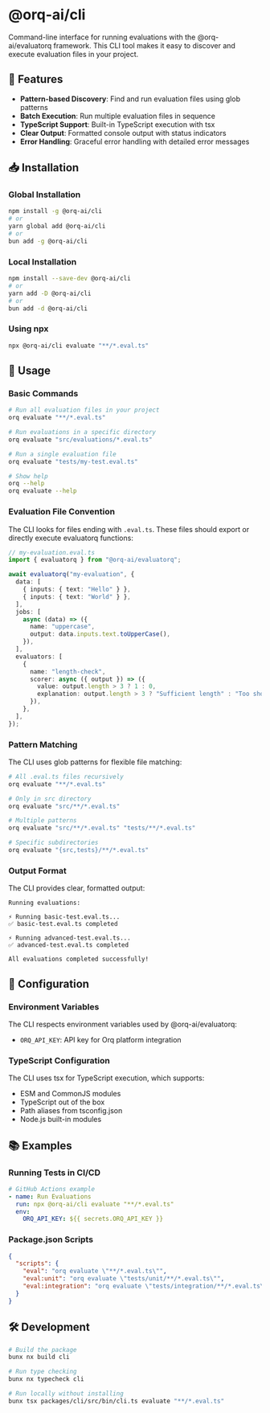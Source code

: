 # @orq-ai/cli

Command-line interface for running evaluations with the @orq-ai/evaluatorq framework. This CLI tool makes it easy to discover and execute evaluation files in your project.

## 🎯 Features

- **Pattern-based Discovery**: Find and run evaluation files using glob patterns
- **Batch Execution**: Run multiple evaluation files in sequence
- **TypeScript Support**: Built-in TypeScript execution with tsx
- **Clear Output**: Formatted console output with status indicators
- **Error Handling**: Graceful error handling with detailed error messages

## 📥 Installation

### Global Installation

```bash
npm install -g @orq-ai/cli
# or
yarn global add @orq-ai/cli
# or
bun add -g @orq-ai/cli
```

### Local Installation

```bash
npm install --save-dev @orq-ai/cli
# or
yarn add -D @orq-ai/cli
# or
bun add -d @orq-ai/cli
```

### Using npx

```bash
npx @orq-ai/cli evaluate "**/*.eval.ts"
```

## 🚀 Usage

### Basic Commands

```bash
# Run all evaluation files in your project
orq evaluate "**/*.eval.ts"

# Run evaluations in a specific directory
orq evaluate "src/evaluations/*.eval.ts"

# Run a single evaluation file
orq evaluate "tests/my-test.eval.ts"

# Show help
orq --help
orq evaluate --help
```

### Evaluation File Convention

The CLI looks for files ending with `.eval.ts`. These files should export or directly execute evaluatorq functions:

```typescript
// my-evaluation.eval.ts
import { evaluatorq } from "@orq-ai/evaluatorq";

await evaluatorq("my-evaluation", {
  data: [
    { inputs: { text: "Hello" } },
    { inputs: { text: "World" } },
  ],
  jobs: [
    async (data) => ({
      name: "uppercase",
      output: data.inputs.text.toUpperCase(),
    }),
  ],
  evaluators: [
    {
      name: "length-check",
      scorer: async ({ output }) => ({
        value: output.length > 3 ? 1 : 0,
        explanation: output.length > 3 ? "Sufficient length" : "Too short",
      }),
    },
  ],
});
```

### Pattern Matching

The CLI uses glob patterns for flexible file matching:

```bash
# All .eval.ts files recursively
orq evaluate "**/*.eval.ts"

# Only in src directory
orq evaluate "src/**/*.eval.ts"

# Multiple patterns
orq evaluate "src/**/*.eval.ts" "tests/**/*.eval.ts"

# Specific subdirectories
orq evaluate "{src,tests}/**/*.eval.ts"
```

### Output Format

The CLI provides clear, formatted output:

```
Running evaluations:

⚡ Running basic-test.eval.ts...
✅ basic-test.eval.ts completed

⚡ Running advanced-test.eval.ts...
✅ advanced-test.eval.ts completed

All evaluations completed successfully!
```

## 🔧 Configuration

### Environment Variables

The CLI respects environment variables used by @orq-ai/evaluatorq:

- `ORQ_API_KEY`: API key for Orq platform integration

### TypeScript Configuration

The CLI uses tsx for TypeScript execution, which supports:
- ESM and CommonJS modules
- TypeScript out of the box
- Path aliases from tsconfig.json
- Node.js built-in modules

## 📚 Examples

### Running Tests in CI/CD

```yaml
# GitHub Actions example
- name: Run Evaluations
  run: npx @orq-ai/cli evaluate "**/*.eval.ts"
  env:
    ORQ_API_KEY: ${{ secrets.ORQ_API_KEY }}
```

### Package.json Scripts

```json
{
  "scripts": {
    "eval": "orq evaluate \"**/*.eval.ts\"",
    "eval:unit": "orq evaluate \"tests/unit/**/*.eval.ts\"",
    "eval:integration": "orq evaluate \"tests/integration/**/*.eval.ts\""
  }
}
```

## 🛠️ Development

```bash
# Build the package
bunx nx build cli

# Run type checking
bunx nx typecheck cli

# Run locally without installing
bunx tsx packages/cli/src/bin/cli.ts evaluate "**/*.eval.ts"
```
